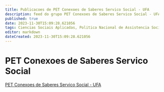 ```yaml
---
title: Publicacoes de PET Conexoes de Saberes Servico Social - UFA 
description: feed do grupo PET Conexoes de Saberes Servico Social - UFA
published: true
date: 2023-11-30T15:09:28.621056
tags: Ciencias Sociais Aplicadas, Politica Nacional de Assistencia Social (PNAS)
editor: markdown
dateCreated: 2023-11-30T15:09:28.621056
---
```


# PET Conexoes de Saberes Servico Social
[PET Conexoes de Saberes Servico Social - UFA](/grupo/2PETConexoesdeSaberesServicoSocialUFA.md)